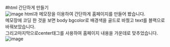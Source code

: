 #html 간단하게 만들기
\
![image](https://user-images.githubusercontent.com/94346298/142766000-f2845c38-c622-4f77-bf91-5f37724ab3b2.png)
html과 메모장을 이용하여 간단하게 홈페이지를 만들어 봤습니다.
\
메모장에 코딩 한 것을 보면 body bgcolor로 배경색을 골드로 바꿨고 text를 블랙으로 바꿔보았습니다.
\
그리고마지막으로center태그를 사용하여 홈페이지 내용을 가운데로 맞추었습니다.
![image](https://user-images.githubusercontent.com/94346298/142766019-c87d4615-590c-4bae-ae30-53449fa1bb67.png)



